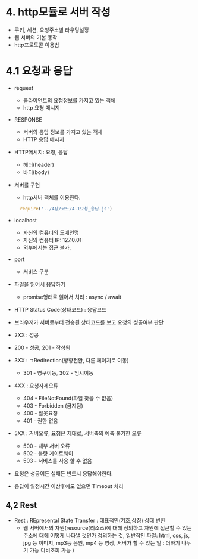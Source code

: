 # 4. http모듈로 서버 작성
* 쿠키, 세션, 요청주소별 라우팅설정
* 웹 서버의 기본 동작
* http프로토콜 이용법

# 4.1 요청과 응답
* request
  - 클라이언트의 요청정보를 가지고 있는 객체
  - http 요쳥 메시지

* RESPONSE
  - 서버의 응답 정보를 가지고 있는 객체
  - HTTP 응답 메시지

* HTTP메시지: 요청, 응답
  - 헤더(header)
  - 바디(body)

* 서버를 구현
  - http서버 객체를 이용한다. 
  ```js
    require('../4장/코드/4.1요청_응답.js')
  ```

* localhost
  - 자신의 컴퓨터의 도메인명
  - 자신의 컴퓨터 IP: 127.0.01
  - 외부에서는 접근 불가.

* port
  - 서비스 구분

* 파일을 읽어서 응답하기
  - promise형태로 읽어서 처리 : async / await

* HTTP Status Code(상태코드) : 응답코드
 - 브라우저가 서버로부터 전송된 상태코드를 보고 요청의 성공여부 판단
 - 2XX : 성공
  - 200 - 성공, 201 - 작성됨

  - 3XX : ㄱRedirection(방향전환, 다른 페이지로 이동)
    - 301 - 영구이동, 302 - 임시이동

  - 4XX : 요청자제오류
    - 404 - FileNotFound(파일 찾을 수 없음)
    - 403 - Forbidden (금지됨)
    - 400 - 잘못요청
    - 401 - 권한 없음

  - 5XX : 거버오류, 요청은 제대로, 서버측의 예측 불가한 오류
    - 500 - 내부 서버 오류
    - 502 - 불량 게이트웨이
    - 503 - 서비스를 사용 할 수 없음

  * 요청은 성공이든 실패든 반드시 응답해야한다.
   - 응답이 일정시간 이상후에도 없으면 Timeout 처리

## 4,2 Rest
- Rest :  REpresental State Transfer : 대표적인(기호,상징) 샹태 변환
  - 웹 서버에서의 자원(resource(리소스)에 대해 정의하고 자원에 접근할 수 있는 주소에 대헤 어떻게 나타낼 것인가 정의하는 것, 
  일반적인 파일: html, css, js, jpg 등 이미지, mp3등 음원, mp4 등 영상, 
  서버가 할 수 있는 일 : 더하기 나누기 가능 디비조회 가능
  )